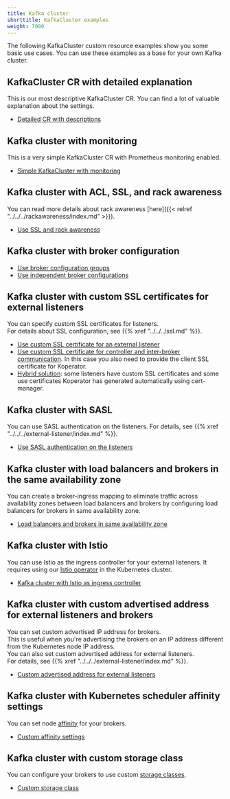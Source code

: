 ```yaml
---
title: Kafka cluster
shorttitle: KafkaCluster examples
weight: 7000
---
```


The following KafkaCluster custom resource examples show you some basic use cases.
You can use these examples as a base for your own Kafka cluster.

## KafkaCluster CR with detailed explanation

This is our most descriptive KafkaCluster CR. You can find a lot of valuable explanation about the settings.

- [Detailed CR with descriptions](https://github.com/banzaicloud/koperator/blob/master/config/samples/banzaicloud_v1beta1_kafkacluster.yaml)

## Kafka cluster with monitoring

This is a very simple KafkaCluster CR with Prometheus monitoring enabled.

- [Simple KafkaCluster with monitoring](https://github.com/banzaicloud/koperator/blob/master/config/samples/simplekafkacluster.yaml)

## Kafka cluster with ACL, SSL, and rack awareness

You can read more details about rack awareness [here]({{< relref "../../../rackawareness/index.md" >}}).

- [Use SSL and rack awareness](https://github.com/banzaicloud/koperator/blob/master/config/samples/kafkacluster_with_ssl_groups.yaml)

## Kafka cluster with broker configuration

- [Use broker configuration groups](https://github.com/banzaicloud/koperator/blob/master/config/samples/kafkacluster_without_ssl_groups.yaml)
- [Use independent broker configurations](https://github.com/banzaicloud/koperator/blob/master/config/samples/kafkacluster_without_ssl.yaml)

## Kafka cluster with custom SSL certificates for external listeners

You can specify custom SSL certificates for listeners.  
For details about SSL configuration, see {{% xref "../../../ssl.md" %}}.

- [Use custom SSL certificate for an external listener](https://github.com/banzaicloud/koperator/blob/master/config/samples/kafkacluster_with_external_ssl_customcert.yaml)
- [Use custom SSL certificate for controller and inter-broker communication](https://github.com/banzaicloud/koperator/blob/master/config/samples/kafkacluster_with_ssl_groups_customcert.yaml). In this case you also need to provide the client SSL certificate for Koperator.  
- [Hybrid solution](https://github.com/banzaicloud/koperator/blob/master/config/samples/kafkacluster_with_ssl_hybrid_customcert.yaml): some listeners have custom SSL certificates and some use certificates Koperator has generated automatically using cert-manager.

## Kafka cluster with SASL

You can use SASL authentication on the listeners.
For details, see {{% xref "../../../external-listener/index.md" %}}.

- [Use SASL authentication on the listeners](https://github.com/banzaicloud/koperator/blob/master/config/samples/simplekafkacluster_with_sasl.yaml)

## Kafka cluster with load balancers and brokers in the same availability zone

You can create a broker-ingress mapping to eliminate traffic across availability zones between load balancers and brokers by configuring load balancers for brokers in same availability zone.

- [Load balancers and brokers in same availability zone](https://github.com/banzaicloud/koperator/blob/master/config/samples/simplekafkacluster-with-brokerbindings.yaml)

## Kafka cluster with Istio

You can use Istio as the ingress controller for your external listeners. It requires using our [Istio operator](https://github.com/banzaicloud/istio-operator) in the Kubernetes cluster.  

- [Kafka cluster with Istio as ingress controller](https://github.com/banzaicloud/koperator/blob/master/config/samples/kafkacluster-with-istio.yaml)

## Kafka cluster with custom advertised address for external listeners and brokers

You can set custom advertised IP address for brokers.  
This is useful when you're advertising the brokers on an IP address different from the Kubernetes node IP address.  
You can also set custom advertised address for external listeners.  
For details, see {{% xref "../../../external-listener/index.md" %}}.

- [Custom advertised address for external listeners](https://github.com/banzaicloud/koperator/blob/master/config/samples/simplekafkacluster-with-nodeport-external.yaml)

## Kafka cluster with Kubernetes scheduler affinity settings

You can set node [affinity](https://kubernetes.io/docs/concepts/scheduling-eviction/assign-pod-node/) for your brokers.

- [Custom affinity settings](https://github.com/banzaicloud/koperator/blob/master/config/samples/simplekafkacluster_affinity.yaml)

## Kafka cluster with custom storage class

You can configure your brokers to use custom [storage classes](https://kubernetes.io/docs/concepts/storage/storage-classes/).

- [Custom storage class](https://github.com/banzaicloud/koperator/blob/master/config/samples/simplekafkacluster_ebs_csi.yaml)
